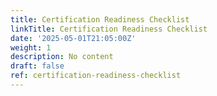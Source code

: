 ```yaml
---
title: Certification Readiness Checklist
linkTitle: Certification Readiness Checklist
date: '2025-05-01T21:05:00Z'
weight: 1
description: No content
draft: false
ref: certification-readiness-checklist
---
```


